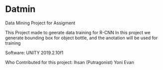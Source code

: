 # Datmin

Data Mining Project for Assigment

This Project made to geerate data training for R-CNN
In this project we generate bounding box for object bottle, and the anotation will be used for training

Software: UNITY 2019.2.10f1

Who Contributed for this project:
Ihsan (Putragonist)
Yoni 
Evan
